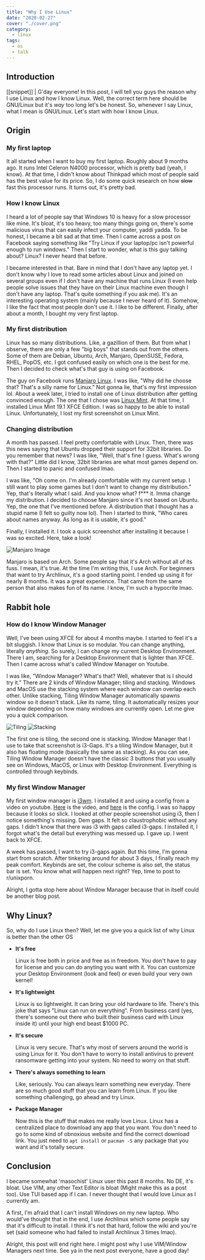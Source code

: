 ```yaml
---
title: "Why I Use Linux"
date: "2020-02-27"
cover: "./cover.png"
category:
  - linux
tags:
  - os
  - talk
---
```


## Introduction
[[snippet]]
| G'day everyone! In this post, I will tell you guys the reason why I use Linux and how I know Linux. Well, the correct term here should be GNU/Linux but it's _way_ too long let's be honest. So, whenever I say Linux, what I mean is GNU/Linux. Let's start with how I know Linux.

## Origin
### My first laptop
It all started when I want to buy my first laptop. Roughly about 9 months ago. It runs Intel Celeron N4000 processor, which is pretty bad (yeah, I know). At that time, I didn't know about Thinkpad which most of people said has the best value for its price. So, I do some quick research on how ~~slow~~ fast this processor runs. It turns out, it's pretty bad.

### How I know Linux
I heard a lot of people say that Windows 10 is heavy for a slow processor like mine. It's bloat, it's too heavy, too many things going on, there's some malicious virus that can easily infect your computer, yaddi yadda. To be honest, I became a bit sad at that time. Then I came across a post on Facebook saying something like "Try Linux if your laptop/pc isn't powerful enough to run windows." Then I start to wonder, what is this guy talking about? Linux? I never heard that before.

I became interested in that. Bare in mind that I don't have any laptop yet. I don't know why I love to read some articles about Linux and joined on several groups even if I don't have any machine that runs Linux (I even help people solve issues that they have on their Linux machine even though I don't have any laptop. That's quite something if you ask me). It's an interesting operating system (mainly because I never heard of it). Somehow, I like the fact that most people don't use it. I like to be different. Finally, after about a month, I bought my very first laptop.

### My first distribution
Linux has so many distributions. Like, a gazillion of them. But from what I observe, there are only a few "big boys" that stands out from the others. Some of them are Debian, Ubuntu, Arch, Manjaro, OpenSUSE, Fedora, RHEL, PopOS, etc. I got confused easily on which one is the best for me. Then I decided to check what's that guy is using on Facebook.

The guy on Facebook runs [Manjaro Linux](https://manjaro.org). I was like, "Why did he choose that? That's a silly name for Linux." Not gonna lie, that's my first impression lol. About a week later, I tried to install one of Linux distribution after getting convinced enough. The one that I chose was [Linux Mint](https://linuxmint.com). At that time, I installed Linux Mint 19.1 XFCE Edition. I was so happy to be able to install Linux. Unfortunately, I lost my first screenshot on Linux Mint.

### Changing distribution
A month has passed. I feel pretty comfortable with Linux. Then, there was this news saying that Ubuntu dropped their support for 32bit libraries. Do you remember that news? I was like, "Well, that's fine I guess. What's wrong with that?" Little did I know, 32bit libraries are what most games depend on. Then I started to panic and confused lmao.

I was like, "Oh come on. I'm already comfortable with my current setup. I still want to play some games but I don't want to change my distribution." Yep, that's literally what I said. And you know what? f*** it. Imma change my distribution. I decided to choose Manjaro since it's not based on Ubuntu. Yep, the one that I've mentioned before. A distribution that I thought has a stupid name (I felt so guilty now lol). Then I started to think, "Who cares about names anyway. As long as it is usable, it's good."

Finally, I installed it. I took a quick screenshot after installing it because I was so excited. Here, take a look!

![Manjaro Image](https://res.cloudinary.com/irrellia/image/upload/v1582769372/why-i-use-linux/Shot-2019-08-05-16_39_ilfjfy.png)

Manjaro is based on Arch. Some people say that it's Arch without all of its fuss. I mean, it's true. At the time I'm writing this, I use Arch. For beginners that want to try Archlinux, it's a good starting point. I ended up using it for nearly 8 months. It was a great experience. That came from the same person that also makes fun of its name. I know, I'm such a hypocrite lmao.

## Rabbit hole
### How do I know Window Manager
Well, I've been using XFCE for about 4 months maybe. I started to feel it's a bit sluggish. I know that Linux is so modular. You can change anything, literally _anything_. So surely, I can change my current Desktop Environment. There I am, searching for a Desktop Environment that is lighter than XFCE. Then I came across what's called Window Manager on Youtube.

I was like, "Window Manager? What's that? Well, whatever that is I should try it." There are 2 kinds of Window Manager; tiling and stacking. Windows and MacOS use the stacking system where each window can overlap each other. Unlike stacking, Tiling Window Manager automatically spawns window so it doesn't stack. Like its name, tiling. It automatically resizes your window depending on how many windows are currently open. Let me give you a quick comparison.

![Tiling](https://res.cloudinary.com/irrellia/image/upload/v1582769300/why-i-use-linux/Shot_2020-02-27_08-28_uwijpc.png)
![Stacking](https://res.cloudinary.com/irrellia/image/upload/v1582769302/why-i-use-linux/Shot_2020-02-27_08-29_wgsb9f.png)

The first one is tiling, the second one is stacking. Window Manager that I use to take that screenshot is i3-Gaps. It's a tiling Window Manager, but it also has floating mode (basically the same as stacking). As you can see, Tiling Window Manager doesn't have the classic 3 buttons that you usually see on Windows, MacOS, or Linux with Desktop Environment. Everything is controlled through keybinds.

### My first Window Manager
My first window manager is [i3wm](https://i3wm.org). I installed it and using a config from a video on youtube. [Here](https://www.youtube.com/watch?v=wQQXN-DWueA) is the video, and [here](https://github.com/addy-dclxvi/i3-starterpack) is the config. I was so happy because it looks so slick. I looked at other people screenshot using i3, then I notice something's missing. Dem gaps. It felt so claustrophobic without any gaps. I didn't know that there was i3 with gaps called i3-gaps. I installed it, I forgot what's the detail but everything was messed up. I gave up. I went back to XFCE.

A week has passed, I want to try i3-gaps again. But this time, I'm gonna start from scratch. After tinkering around for about 3 days, I finally reach my peak comfort. Keybinds are set, the colour scheme is also set, the status bar is set. You know what will happen next right? Yep, time to post to r/unixporn.

Alright, I gotta stop here about Window Manager because that in itself could be another blog post.

## Why Linux?
So, why do I use Linux then? Well, let me give you a quick list of why Linux is better than the other OS
  - **It's free**

      Linux is free both in price and free as in freedom. You don't have to pay for license and you can do anyting you want with it. You can customize your Desktop Environment (look and feel) or even build your very own kernel!

  - **It's lightweight**

      Linux is so lightweight. It can bring your old hardware to life. There's this joke that says "Linux can run on everything". From business card (yes, there's someone out there who built their business card with Linux inside it) until your high end beast $1000 PC.

  - **It's secure**

      Linux is very secure. That's why most of servers around the world is using Linux for it. You don't have to worry to install antivirus to prevent ransomware getting into your system. No need to worry on that stuff.

  - **There's always something to learn**

      Like, seriously. You can always learn something new everyday. There are so much good stuff that you can learn from Linux. If you like something challenging, go ahead and try Linux.

  - **Package Manager**

      Now this is the stuff that makes me really love Linux. Linux has a centralized place to download any app that you want. You don't need to go to some kind of obnoxious website and find the correct download link. You just need to `apt install` or `pacman -S` any package that you want and it's totally secure.

## Conclusion
I became somewhat 'masochist' Linux user this past 8 months. No DE, it's bloat. Use VIM, any other Text Editor is bloat (Might make this as a post too). Use TUI based app if I can. I never thought that I would love Linux as I currently am.

A first, I'm afraid that I can't install Windows on my new laptop. Who would've thought that in the end, I use Archlinux which some people say that it's difficult to install. I think it's not that hard, follow the wiki and you're set (said someone who had failed to install Archlinux 3 times lmao).

Alright, this post will end right here. I might post why I use VIM/Window Managers next time. See ya in the next post everyone, have a good day!
